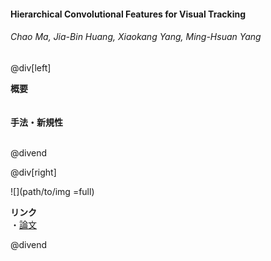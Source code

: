 #### Hierarchical Convolutional Features for Visual Tracking
###### Chao Ma, Jia-Bin Huang, Xiaokang Yang, Ming-Hsuan Yang

@div[left]

__概要__<br>
<br>
<br>
__手法・新規性__<br>
<br>


@divend

@div[right]

![](path/to/img =full)<br>

__リンク__<br>
・[論文](https://www.cv-foundation.org/openaccess/content_iccv_2015/papers/Ma_Hierarchical_Convolutional_Features_ICCV_2015_paper.pdf)<br>

@divend